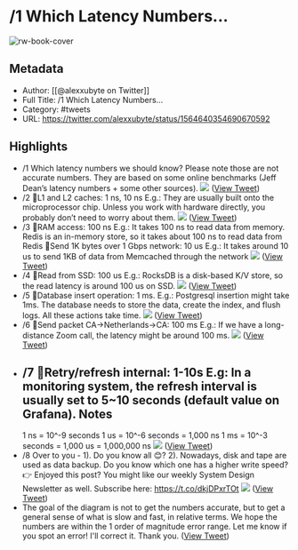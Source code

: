 # /1 Which Latency Numbers...

![rw-book-cover](https://pbs.twimg.com/profile_images/1524184008635998209/vOSCJXuk.jpg)

## Metadata
- Author: [[@alexxubyte on Twitter]]
- Full Title: /1 Which Latency Numbers...
- Category: #tweets
- URL: https://twitter.com/alexxubyte/status/1564640354690670592

## Highlights
- /1 Which latency numbers we should know?
  Please note those are not accurate numbers. They are based on some online benchmarks (Jeff Dean’s latency numbers + some other sources). 
  ![](https://pbs.twimg.com/media/Fba4G-HUEAE4-9t.jpg) ([View Tweet](https://twitter.com/alexxubyte/status/1564640354690670592))
- /2 🔹L1 and L2 caches: 1 ns, 10 ns
  E.g.: They are usually built onto the microprocessor chip. Unless you work with hardware directly, you probably don’t need to worry about them. 
  ![](https://pbs.twimg.com/media/Fba4HXjUEAAShKG.jpg) ([View Tweet](https://twitter.com/alexxubyte/status/1564640363268042752))
- /3 🔹RAM access: 100 ns
  E.g.: It takes 100 ns to read data from memory. Redis is an in-memory store, so it takes about 100 ns to read data from Redis
  🔹Send 1K bytes over 1 Gbps network: 10 us
  E.g.: It takes around 10 us to send 1KB of data from Memcached through the network 
  ![](https://pbs.twimg.com/media/Fba4H33UEAAwnaE.jpg) ([View Tweet](https://twitter.com/alexxubyte/status/1564640371904090113))
- /4 🔹Read from SSD: 100 us
  E.g.: RocksDB is a disk-based K/V store, so the read latency is around 100 us on SSD. 
  ![](https://pbs.twimg.com/media/Fba4IYrUcAAntLG.jpg) ([View Tweet](https://twitter.com/alexxubyte/status/1564640380791840768))
- /5 🔹Database insert operation: 1 ms.
  E.g.: Postgresql insertion might take 1ms. The database needs to store the data, create the index, and flush logs. All these actions take time. 
  ![](https://pbs.twimg.com/media/Fba4I55VUAAFGvn.jpg) ([View Tweet](https://twitter.com/alexxubyte/status/1564640389788667904))
- /6 🔹Send packet CA->Netherlands->CA: 100 ms
  E.g.: If we have a long-distance Zoom call, the latency might be around 100 ms. 
  ![](https://pbs.twimg.com/media/Fba4JaOUUAEDCVg.jpg) ([View Tweet](https://twitter.com/alexxubyte/status/1564640398055682050))
- /7 🔹Retry/refresh internal: 1-10s
  E.g: In a monitoring system, the refresh interval is usually set to 5~10 seconds (default value on Grafana).
  Notes
  -----
  1 ns = 10^-9 seconds
  1 us = 10^-6 seconds = 1,000 ns
  1 ms = 10^-3 seconds = 1,000 us = 1,000,000 ns 
  ![](https://pbs.twimg.com/media/Fba4J40UEAEeY2a.jpg) ([View Tweet](https://twitter.com/alexxubyte/status/1564640407107026948))
- /8 Over to you - 1). Do you know all 😊?
  2). Nowadays, disk and tape are used as data backup. Do you know which one has a higher write speed?
  👉 Enjoyed this post? You might like our weekly System Design Newsletter as well. Subscribe here:
  https://t.co/dkjDPxrTOt 
  ![](https://pbs.twimg.com/media/Fba4Kc0UIAAwjxA.jpg) ([View Tweet](https://twitter.com/alexxubyte/status/1564640417651404801))
- The goal of the diagram is not to get the numbers accurate, but to get a general sense of what is slow and fast, in relative terms. We hope the numbers are within the 1 order of magnitude error range. Let me know if you spot an error! I'll correct it. Thank you. ([View Tweet](https://twitter.com/alexxubyte/status/1564658926355853312))
